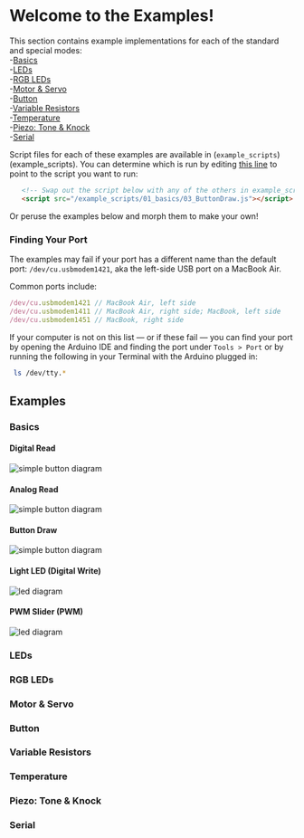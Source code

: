 # Welcome to the Examples!

This section contains example implementations for each of the standard and special modes:  
  -[Basics](#basics)  
  -[LEDs](#leds)  
  -[RGB LEDs](#rgb-leds)  
  -[Motor & Servo](#motor--servo)  
  -[Button](#button)  
  -[Variable Resistors](#variable-resistors)  
  -[Temperature](#temperature)  
  -[Piezo: Tone & Knock](#piezo--tone--knock)  
  -[Serial](#serial)  

Script files for each of these examples are available in (`example_scripts`)(example_scripts). You can determine which is run by editing [this line](https://github.com/sarahgp/p5bots/blob/master/examples/index.html#L13) to point to the script you want to run:

```html
   <!-- Swap out the script below with any of the others in example_scripts. -->
   <script src="/example_scripts/01_basics/03_ButtonDraw.js"></script>
```

Or peruse the examples below and morph them to make your own!

### Finding Your Port

The examples may fail if your port has a different name than the default port: `/dev/cu.usbmodem1421`, aka the left-side USB port on a MacBook Air.

Common ports include:

```js
/dev/cu.usbmodem1421 // MacBook Air, left side
/dev/cu.usbmodem1411 // MacBook Air, right side; MacBook, left side
/dev/cu.usbmodem1451 // MacBook, right side
```

If your computer is not on this list — or if these fail — you can find your port by opening the Arduino IDE and finding the port under `Tools > Port` or by running the following in your Terminal with the Arduino plugged in:

```bash
 ls /dev/tty.*
```

## Examples

### Basics

#### Digital Read
![simple button diagram](diagrams/simple_button.png)


#### Analog Read
![simple button diagram](diagrams/simple_button.png)


#### Button Draw
![simple button diagram](diagrams/simple_button.png)


#### Light LED (Digital Write)
![led diagram](diagrams/led.png)


#### PWM Slider (PWM)
![led diagram](diagrams/led.png)




### LEDs
### RGB LEDs
### Motor & Servo
### Button
### Variable Resistors
### Temperature
### Piezo: Tone & Knock
### Serial